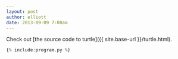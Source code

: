 ```yaml
---
layout: post
author: elliott
date: 2013-09-09 7:00am
---
```


Check out [the source code to turtle]({{ site.base-url }}/turtle.html).

```python
{% include:program.py %}
```
